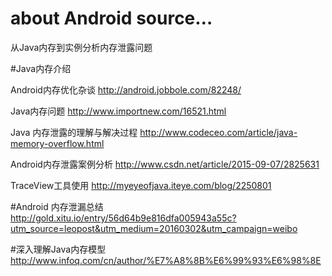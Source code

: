 # about Android source…

从Java内存到实例分析内存泄露问题


#Java内存介绍

Android内存优化杂谈   http://android.jobbole.com/82248/

Java内存问题  http://www.importnew.com/16521.html

Java 内存泄露的理解与解决过程  http://www.codeceo.com/article/java-memory-overflow.html

Android内存泄露案例分析  http://www.csdn.net/article/2015-09-07/2825631

TraceView工具使用   http://myeyeofjava.iteye.com/blog/2250801

#Android 内存泄漏总结
http://gold.xitu.io/entry/56d64b9e816dfa005943a55c?utm_source=leopost&utm_medium=20160302&utm_campaign=weibo

#深入理解Java内存模型
http://www.infoq.com/cn/author/%E7%A8%8B%E6%99%93%E6%98%8E